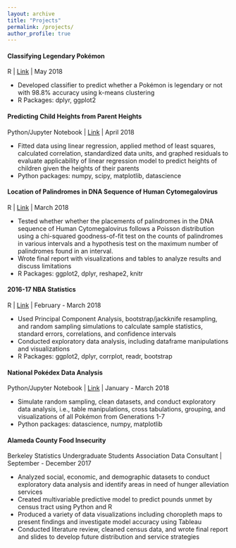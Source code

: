 ```yaml
---
layout: archive
title: "Projects"
permalink: /projects/
author_profile: true
---
```


#### Classifying Legendary Pokémon
R | [Link](https://github.com/hLuo27/pokemon/blob/master/classify_legenday_pokemon_report.md) | May 2018
- Developed classifier to predict whether a Pokémon is legendary or not with 98.8% accuracy using k-means clustering 
- R Packages: dplyr, ggplot2

#### Predicting Child Heights from Parent Heights
Python/Jupyter Notebook | [Link](https://github.com/hLuo27/predict_heights) | April 2018

- Fitted data using linear regression, applied method of least squares, calculated correlation, standardized data units, and graphed residuals to evaluate applicability of linear regression model to predict heights of children given the heights of their parents
- Python packages: numpy, scipy, matplotlib, datascience

#### Location of Palindromes in DNA Sequence of Human Cytomegalovirus
R | [Link](https://github.com/hLuo27/DNA_palindromes) | March 2018

- Tested whether whether the placements of palindromes in the DNA sequence of Human Cytomegalovirus follows a Poisson distribution using a chi-squared goodness-of-fit test on the counts of palindromes in various intervals and a hypothesis test on the maximum number of palindromes found in an interval.
- Wrote final report with visualizations and tables to analyze results and discuss limitations 
- R Packages: ggplot2, dplyr, reshape2, knitr

#### 2016-17 NBA Statistics 
R | [Link](https://github.com/hLuo27/nba) | February - March 2018

- Used Principal Component Analysis, bootstrap/jackknife resampling, and random sampling simulations to calculate sample statistics, standard errors, correlations, and confidence intervals
- Conducted exploratory data analysis, including dataframe manipulations and visualizations
- R Packages: ggplot2, dplyr, corrplot, readr, bootstrap

#### National Pokédex Data Analysis
Python/Jupyter Notebook | [Link](https://github.com/hLuo27/pokemon) | January - March 2018

- Simulate random sampling, clean datasets, and conduct exploratory data analysis, i.e., table manipulations, cross tabulations, grouping, and visualizations of all Pokémon from Generations 1-7
- Python packages: datascience, numpy, matplotlib

#### Alameda County Food Insecurity
Berkeley Statistics Undergraduate Students Association Data Consultant | September - December 2017

- Analyzed social, economic, and demographic datasets to conduct exploratory data analysis and identify areas in need of hunger alleviation services
- Created multivariable predictive model to predict pounds unmet by census tract using Python and R
- Produced a variety of data visualizations including choropleth maps to present findings and investigate model accuracy using Tableau
- Conducted literature review, cleaned census data, and wrote final report and slides to develop future distribution and service strategies
